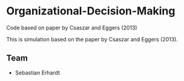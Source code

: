 # Organizational-Decision-Making
 Code based on paper by Csaszar and Eggers (2013)
 
 This is simulation based on the paper by Csaszar and Eggers (2013).

## Team

* Sebastian Erhardt
